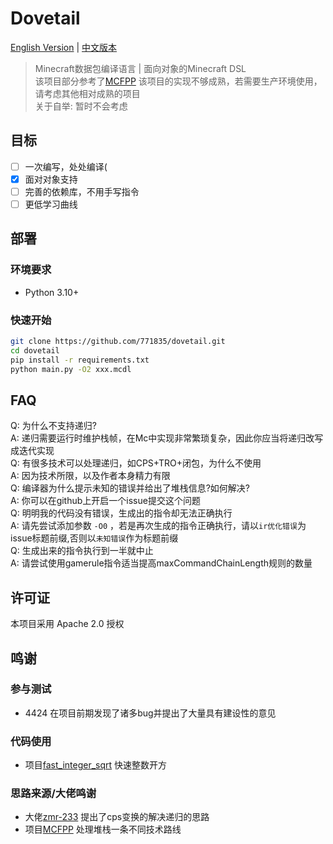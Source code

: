# Dovetail

[English Version](README_EN.md) | [中文版本](README.md)

> Minecraft数据包编译语言 | 面向对象的Minecraft DSL  
> 该项目部分参考了[MCFPP](https://github.com/MinecraftFunctionPlusPlus/MCFPP)
> 该项目的实现不够成熟，若需要生产环境使用，请考虑其他相对成熟的项目    
> 关于自举: 暂时不会考虑
<!-- 把史放github上我真是个天才 -->

## 目标

- [ ] 一次编写，处处编译(
- [x] 面对对象支持
- [ ] 完善的依赖库，不用手写指令
- [ ] 更低学习曲线

## 部署

### 环境要求

- Python 3.10+

### 快速开始

```bash
git clone https://github.com/771835/dovetail.git
cd dovetail
pip install -r requirements.txt
python main.py -O2 xxx.mcdl
```

## FAQ

Q: 为什么不支持递归?  
A: 递归需要运行时维护栈帧，在Mc中实现非常繁琐复杂，因此你应当将递归改写成迭代实现  
Q: 有很多技术可以处理递归，如CPS+TRO+闭包，为什么不使用  
A: 因为技术所限，以及作者本身精力有限  
Q: 编译器为什么提示未知的错误并给出了堆栈信息?如何解决?  
A: 你可以在github上开启一个issue提交这个问题  
Q: 明明我的代码没有错误，生成出的指令却无法正确执行  
A: 请先尝试添加参数 `-O0` ，若是再次生成的指令正确执行，请以`ir优化错误`为issue标题前缀,否则以`未知错误`作为标题前缀    
Q: 生成出来的指令执行到一半就中止  
A: 请尝试使用gamerule指令适当提高maxCommandChainLength规则的数量

## 许可证

本项目采用 Apache 2.0 授权

## 鸣谢

### 参与测试

- 4424 在项目前期发现了诸多bug并提出了大量具有建设性的意见

### 代码使用

- 项目[fast_integer_sqrt](https://github.com/Triton365/fast_integer_sqrt) 快速整数开方

### 思路来源/大佬鸣谢

- 大佬[zmr-233](https://github.com/zmr-233/) 提出了cps变换的解决递归的思路
- 项目[MCFPP](https://github.com/MinecraftFunctionPlusPlus/MCFPP) 处理堆栈一条不同技术路线

